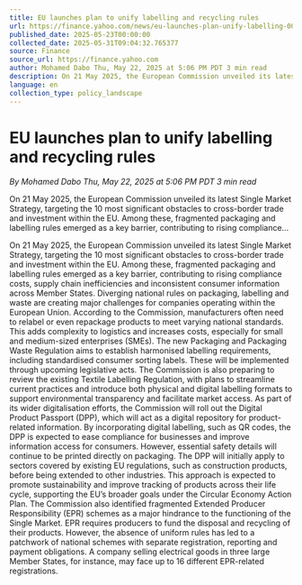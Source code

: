 ```yaml
---
title: EU launches plan to unify labelling and recycling rules
url: https://finance.yahoo.com/news/eu-launches-plan-unify-labelling-000634636.html
published_date: 2025-05-23T00:00:00
collected_date: 2025-05-31T09:04:32.765377
source: Finance
source_url: https://finance.yahoo.com
author: Mohamed Dabo Thu, May 22, 2025 at 5:06 PM PDT 3 min read
description: On 21 May 2025, the European Commission unveiled its latest Single Market Strategy, targeting the 10 most significant obstacles to cross-border trade and investment within the EU. Among these, fragmented packaging and labelling rules emerged as a key barrier, contributing to rising compliance...
language: en
collection_type: policy_landscape
---
```


# EU launches plan to unify labelling and recycling rules

*By Mohamed Dabo Thu, May 22, 2025 at 5:06 PM PDT 3 min read*

On 21 May 2025, the European Commission unveiled its latest Single Market Strategy, targeting the 10 most significant obstacles to cross-border trade and investment within the EU. Among these, fragmented packaging and labelling rules emerged as a key barrier, contributing to rising compliance...

On 21 May 2025, the European Commission unveiled its latest Single Market Strategy, targeting the 10 most significant obstacles to cross-border trade and investment within the EU. Among these, fragmented packaging and labelling rules emerged as a key barrier, contributing to rising compliance costs, supply chain inefficiencies and inconsistent consumer information across Member States. Diverging national rules on packaging, labelling and waste are creating major challenges for companies operating within the European Union. According to the Commission, manufacturers often need to relabel or even repackage products to meet varying national standards. This adds complexity to logistics and increases costs, especially for small and medium-sized enterprises (SMEs). The new Packaging and Packaging Waste Regulation aims to establish harmonised labelling requirements, including standardised consumer sorting labels. These will be implemented through upcoming legislative acts. The Commission is also preparing to review the existing Textile Labelling Regulation, with plans to streamline current practices and introduce both physical and digital labelling formats to support environmental transparency and facilitate market access. As part of its wider digitalisation efforts, the Commission will roll out the Digital Product Passport (DPP), which will act as a digital repository for product-related information. By incorporating digital labelling, such as QR codes, the DPP is expected to ease compliance for businesses and improve information access for consumers. However, essential safety details will continue to be printed directly on packaging. The DPP will initially apply to sectors covered by existing EU regulations, such as construction products, before being extended to other industries. This approach is expected to promote sustainability and improve tracking of products across their life cycle, supporting the EU’s broader goals under the Circular Economy Action Plan. The Commission also identified fragmented Extended Producer Responsibility (EPR) schemes as a major hindrance to the functioning of the Single Market. EPR requires producers to fund the disposal and recycling of their products. However, the absence of uniform rules has led to a patchwork of national schemes with separate registration, reporting and payment obligations. A company selling electrical goods in three large Member States, for instance, may face up to 16 different EPR-related registrations.